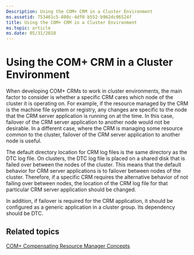 ```yaml
---
Description: Using the COM+ CRM in a Cluster Environment
ms.assetid: 753461c5-880c-4df0-b552-b962dc06524f
title: Using the COM+ CRM in a Cluster Environment
ms.topic: article
ms.date: 05/31/2018
---
```


# Using the COM+ CRM in a Cluster Environment

When developing COM+ CRMs to work in cluster environments, the main factor to consider is whether a specific CRM cares which node of the cluster it is operating on. For example, if the resource managed by the CRM is the machine file system or registry, any changes are specific to the node that the CRM server application is running on at the time. In this case, failover of the CRM server application to another node would not be desirable. In a different case, where the CRM is managing some resource common to the cluster, failover of the CRM server application to another node is useful.

The default directory location for CRM log files is the same directory as the DTC log file. On clusters, the DTC log file is placed on a shared disk that is failed over between the nodes of the cluster. This means that the default behavior for CRM server applications is to failover between nodes of the cluster. Therefore, if a specific CRM requires the alternative behavior of not failing over between nodes, the location of the CRM log file for that particular CRM server application should be changed.

In addition, if failover is required for the CRM application, it should be configured as a generic application in a cluster group. Its dependency should be DTC.

## Related topics

<dl> <dt>

[COM+ Compensating Resource Manager Concepts](com--compensating-resource-manager-concepts.md)
</dt> </dl>

 

 




